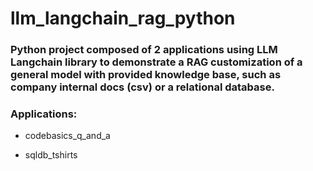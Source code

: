 # llm_langchain_rag_python 

### Python project composed of 2 applications using LLM Langchain library to demonstrate a RAG customization of a general model with provided knowledge base, such as company internal docs (csv) or a relational database.

### Applications: 

- codebasics_q_and_a 

- sqldb_tshirts
